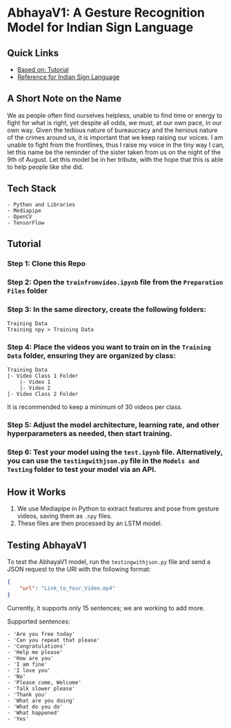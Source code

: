 # AbhayaV1: A Gesture Recognition Model for Indian Sign Language

## Quick Links

- [Based on: Tutorial](https://www.youtube.com/watch?v=doDUihpj6ro&t=6432s&ab_channel=NicholasRenotte)
- [Reference for Indian Sign Language](https://data.mendeley.com/datasets/kcmpdxky7p/1)

## A Short Note on the Name

We as people often find ourselves helpless, unable to find time or energy to fight for what is right, yet despite all odds, we must, at our own pace, in our own way. Given the tedious nature of bureaucracy and the henious nature of the crimes around us, it is important that we keep raising our voices.
I am unable to fight from the frontlines, thus I raise my voice in the tiny way I can, let this name be the reminder of the sister taken from us on the night of the 9th of August. Let this model be in her tribute, with the hope that this is able to help people like she did.

## Tech Stack

```plaintext
- Python and Libraries
- Mediapipe
- OpenCV
- TensorFlow
```

## Tutorial

### Step 1: Clone this Repo

### Step 2: Open the `trainfromvideo.ipynb` file from the `Preparation Files` folder

### Step 3: In the same directory, create the following folders:

```plaintext
Training Data
Training npy > Training Data
```

### Step 4: Place the videos you want to train on in the `Training Data` folder, ensuring they are organized by class:

```plaintext
Training Data
|- Video Class 1 Folder
    |- Video 1
    |- Video 2
|- Video Class 2 Folder
```

It is recommended to keep a minimum of 30 videos per class.

### Step 5: Adjust the model architecture, learning rate, and other hyperparameters as needed, then start training.

### Step 6: Test your model using the `test.ipynb` file. Alternatively, you can use the `testingwithjson.py` file in the `Models and Testing` folder to test your model via an API.

## How it Works

1. We use Mediapipe in Python to extract features and pose from gesture videos, saving them as `.npy` files.
2. These files are then processed by an LSTM model.

## Testing AbhayaV1

To test the AbhayaV1 model, run the `testingwithjson.py` file and send a JSON request to the URI with the following format:

```json
{
    "url": "Link_to_Your_Video.mp4"
}
```

Currently, it supports only 15 sentences; we are working to add more.

Supported sentences:

```plaintext
- 'Are you free today' 
- 'Can you repeat that please'
- 'Congratulations' 
- 'Help me please' 
- 'How are you' 
- 'I am fine'
- 'I love you' 
- 'No' 
- 'Please come, Welcome' 
- 'Talk slower please'
- 'Thank you' 
- 'What are you doing' 
- 'What do you do'
- 'What happened' 
- 'Yes'
```
